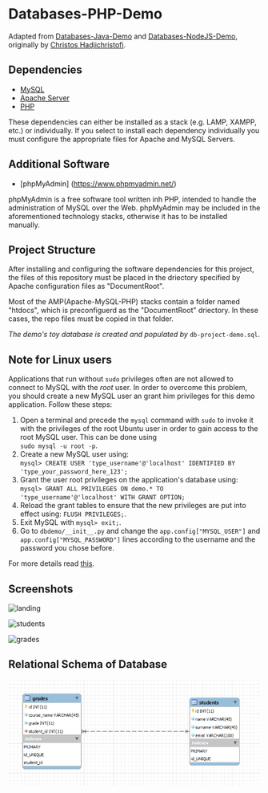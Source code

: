# Databases-PHP-Demo

Adapted from [Databases-Java-Demo](https://github.com/ChristosHadjichristofi/Databases-Java-Demo) and [Databases-NodeJS-Demo](https://github.com/ChristosHadjichristofi/Databases-NodeJS-Demo), originally by [Christos Hadjichristofi](https://github.com/ChristosHadjichristofi).

## Dependencies
 
 - [MySQL](https://www.mysql.com/)
 - [Apache Server](https://httpd.apache.org/)
 - [PHP](https://www.php.net/)

These dependencies can either be installed as a stack (e.g. LAMP, XAMPP, etc.) or individually. If you select to install each dependency individually you must configure the appropriate files for Apache and MySQL Servers.

## Additional Software

 - [phpMyAdmin] (https://www.phpmyadmin.net/)

phpMyAdmin is a free software tool written inh PHP, intended to handle the administration of MySQL over the Web. phpMyAdmin may be included in the aforementioned technology stacks, otherwise it has to be installed manually.


## Project Structure

After installing and configuring the software dependencies for this project, the files of this repository must be placed in the driectory specified by Apache configuration files as "DocumentRoot". 

Most of the AMP(Apache-MySQL-PHP) stacks contain a folder named "htdocs", which is preconfiguerd as the "DocumentRoot" driectory. In these cases, the repo files must be copied in that folder.

_The demo's toy database is created and populated by_ `db-project-demo.sql`.


## Note for Linux users

Applications that run without `sudo` privileges often are not allowed to connect to MySQL with the _root_ user. In order to overcome this problem, you should create a new MySQL user an grant him privileges for this demo application. Follow these steps:

1. Open a terminal and precede the `mysql` command with `sudo` to invoke it with the privileges of the root Ubuntu user in order to gain access to the root MySQL user. This can be done using  
`sudo mysql -u root -p`.
2. Create a new MySQL user using:  
`mysql> CREATE USER 'type_username'@'localhost' IDENTIFIED BY 'type_your_password_here_123';`
3. Grant the user root privileges on the application's database using:  
`mysql> GRANT ALL PRIVILEGES ON demo.* TO 'type_username'@'localhost' WITH GRANT OPTION;`
4. Reload the grant tables to ensure that the new privileges are put into effect using:
`FLUSH PRIVILEGES;`.
5. Exit MySQL with `mysql> exit;`.
7. Go to `dbdemo/__init__.py` and change the `app.config["MYSQL_USER"]` and `app.config["MYSQL_PASSWORD"]` lines according to the username and the password you chose before.

For more details read [this](https://www.digitalocean.com/community/tutorials/how-to-create-a-new-user-and-grant-permissions-in-mysql).
    
## Screenshots

![landing](https://user-images.githubusercontent.com/40044042/156389573-9e6c1c3a-1488-4e39-913f-96dd11091adb.png)

![students](https://user-images.githubusercontent.com/40044042/156389596-a409b129-e9cb-4946-9d9d-47f113c1d8f3.png)

![grades](https://user-images.githubusercontent.com/40044042/156389628-1653aba7-c033-48d0-ac3a-df37374f0d1e.png)

## Relational Schema of Database

![schema](schema.png)